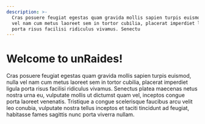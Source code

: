 ```yaml
---
description: >-
  Cras posuere feugiat egestas quam gravida mollis sapien turpis euismod, nulla
  vel nam cum metus laoreet sem in tortor cubilia, placerat imperdiet ligula
  porta risus facilisi ridiculus vivamus. Senectu
---
```


# Welcome to unRaides!

Cras posuere feugiat egestas quam gravida mollis sapien turpis euismod, nulla vel nam cum metus laoreet sem in tortor cubilia, placerat imperdiet ligula porta risus facilisi ridiculus vivamus. Senectus platea maecenas netus nostra urna eu, vulputate mollis ut dictumst quam vel, inceptos congue porta laoreet venenatis. Tristique a congue scelerisque faucibus arcu velit leo conubia, vulputate nostra tellus inceptos et taciti tincidunt ad feugiat, habitasse fames sagittis nunc porta viverra nullam.
